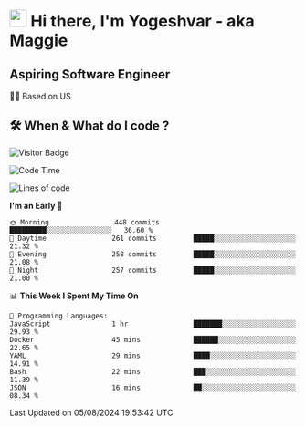 <h1><img src="https://emojis.slackmojis.com/emojis/images/1531849430/4246/blob-sunglasses.gif?1531849430" width="30"/> Hi there, I'm Yogeshvar - aka Maggie</h1>

## Aspiring Software Engineer
🏂🏻  Based on US 

## 🛠 When & What do I code ?  

![Visitor Badge](https://visitor-badge.feriirawann.repl.co?username=yogeshvar&repo=yogeshvar&label=Visitors&style=plastic&color=%23457BFF&contentType=svg)

<!--START_SECTION:waka-->
![Code Time](http://img.shields.io/badge/Code%20Time-2%2C919%20hrs%2051%20mins-blue)

![Lines of code](https://img.shields.io/badge/From%20Hello%20World%20I%27ve%20Written-4.1%20million%20lines%20of%20code-blue)

**I'm an Early 🐤** 

```text
🌞 Morning                448 commits         █████████░░░░░░░░░░░░░░░░   36.60 % 
🌆 Daytime                261 commits         █████░░░░░░░░░░░░░░░░░░░░   21.32 % 
🌃 Evening                258 commits         █████░░░░░░░░░░░░░░░░░░░░   21.08 % 
🌙 Night                  257 commits         █████░░░░░░░░░░░░░░░░░░░░   21.00 % 
```


📊 **This Week I Spent My Time On** 

```text
💬 Programming Languages: 
JavaScript               1 hr                ███████░░░░░░░░░░░░░░░░░░   29.93 % 
Docker                   45 mins             ██████░░░░░░░░░░░░░░░░░░░   22.65 % 
YAML                     29 mins             ████░░░░░░░░░░░░░░░░░░░░░   14.91 % 
Bash                     22 mins             ███░░░░░░░░░░░░░░░░░░░░░░   11.39 % 
JSON                     16 mins             ██░░░░░░░░░░░░░░░░░░░░░░░   08.34 % 
```


 Last Updated on 05/08/2024 19:53:42 UTC
<!--END_SECTION:waka-->
